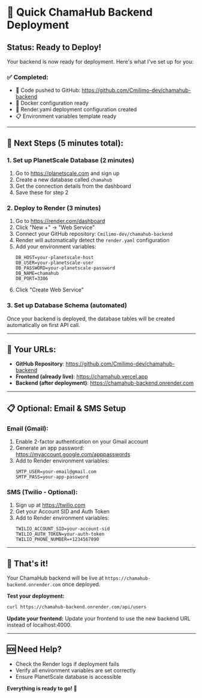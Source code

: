 # 🚀 Quick ChamaHub Backend Deployment

## Status: Ready to Deploy!

Your backend is now ready for deployment. Here's what I've set up for you:

### ✅ Completed:
- 📝 Code pushed to GitHub: https://github.com/Cmilimo-dev/chamahub-backend
- 🐳 Docker configuration ready
- 🔧 Render.yaml deployment configuration created
- 📋 Environment variables template ready

---

## 🎯 Next Steps (5 minutes total):

### 1. Set up PlanetScale Database (2 minutes)
1. Go to https://planetscale.com and sign up
2. Create a new database called `chamahub`
3. Get the connection details from the dashboard
4. Save these for step 2

### 2. Deploy to Render (3 minutes)
1. Go to https://render.com/dashboard
2. Click "New +" → "Web Service"
3. Connect your GitHub repository: `Cmilimo-dev/chamahub-backend`
4. Render will automatically detect the `render.yaml` configuration
5. Add your environment variables:
   ```
   DB_HOST=your-planetscale-host
   DB_USER=your-planetscale-user
   DB_PASSWORD=your-planetscale-password
   DB_NAME=chamahub
   DB_PORT=3306
   ```
6. Click "Create Web Service"

### 3. Set up Database Schema (automated)
Once your backend is deployed, the database tables will be created automatically on first API call.

---

## 🔗 Your URLs:
- **GitHub Repository**: https://github.com/Cmilimo-dev/chamahub-backend
- **Frontend (already live)**: https://chamahub.vercel.app
- **Backend (after deployment)**: https://chamahub-backend.onrender.com

---

## 📋 Optional: Email & SMS Setup

### Email (Gmail):
1. Enable 2-factor authentication on your Gmail account
2. Generate an app password: https://myaccount.google.com/apppasswords
3. Add to Render environment variables:
   ```
   SMTP_USER=your-email@gmail.com
   SMTP_PASS=your-app-password
   ```

### SMS (Twilio - Optional):
1. Sign up at https://twilio.com
2. Get your Account SID and Auth Token
3. Add to Render environment variables:
   ```
   TWILIO_ACCOUNT_SID=your-account-sid
   TWILIO_AUTH_TOKEN=your-auth-token
   TWILIO_PHONE_NUMBER=+1234567890
   ```

---

## 🎉 That's it!

Your ChamaHub backend will be live at `https://chamahub-backend.onrender.com` once deployed.

**Test your deployment:**
```bash
curl https://chamahub-backend.onrender.com/api/users
```

**Update your frontend:**
Update your frontend to use the new backend URL instead of localhost:4000.

---

## 🆘 Need Help?
- Check the Render logs if deployment fails
- Verify all environment variables are set correctly
- Ensure PlanetScale database is accessible

**Everything is ready to go! 🚀**

